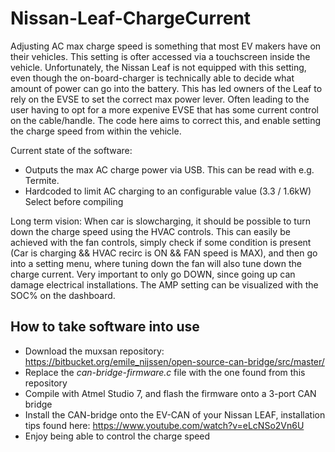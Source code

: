 # Nissan-Leaf-ChargeCurrent
Adjusting AC max charge speed is something that most EV makers have on their vehicles. This setting is ofter accessed via a touchscreen inside the vehicle. Unfortunately, the Nissan Leaf is not equipped with this setting, even though the on-board-charger is technically able to decide what amount of power can go into the battery. This has led owners of the Leaf to rely on the EVSE to set the correct max power lever. Often leading to the user having to opt for a more expenive EVSE that has some current control on the cable/handle. The code here aims to correct this, and enable setting the charge speed from within the vehicle.

Current state of the software: 
* Outputs the max AC charge power via USB. This can be read with e.g. Termite.
* Hardcoded to limit AC charging to an configurable value (3.3 / 1.6kW) Select before compiling

Long term vision: When car is slowcharging, it should be possible to turn down the charge speed using the HVAC controls. This can easily be achieved with the fan controls, simply check if some condition is present (Car is charging && HVAC recirc is ON && FAN speed is MAX), and then go into a setting menu, where tuning down the fan will also tune down the charge current. Very important to only go DOWN, since going up can damage electrical installations. The AMP setting can be visualized with the SOC% on the dashboard.

## How to take software into use
* Download the muxsan repository: https://bitbucket.org/emile_nijssen/open-source-can-bridge/src/master/ 
* Replace the _can-bridge-firmware.c_ file with the one found from this repository
* Compile with Atmel Studio 7, and flash the firmware onto a 3-port CAN bridge
* Install the CAN-bridge onto the EV-CAN of your Nissan LEAF, installation tips found here: https://www.youtube.com/watch?v=eLcNSo2Vn6U
* Enjoy being able to control the charge speed
